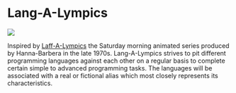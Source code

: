 # Lang-A-Lympics

![](https://m.media-amazon.com/images/M/MV5BZmJmYWM4ZTAtNGEzYi00YjE3LTljMDEtMjhiZjE1OTEzMWNjXkEyXkFqcGdeQXVyNDgyODgxNjE@._V1_.jpg)

Inspired by [Laff-A-Lympics](https://laffalympics.fandom.com/wiki/Laff-A-Lympics_(TV_Series)) the Saturday morning animated series produced by Hanna-Barbera in the late 1970s. Lang-A-Lympics
strives to pit different programming languages against each other on a regular basis to complete certain simple to advanced programming tasks. The languages will be associated with a real or 
fictional alias which most closely represents its characteristics.
